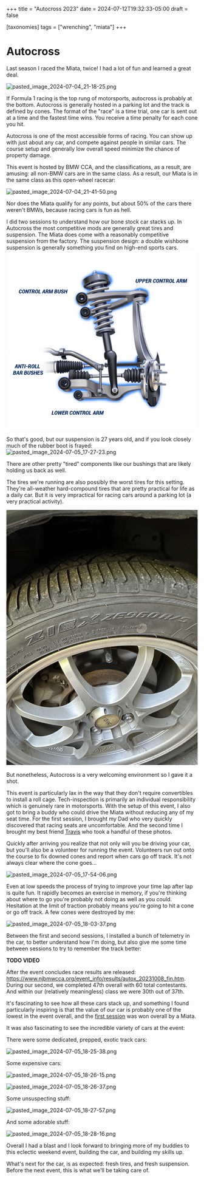 +++
title = "Autocross 2023"
date = 2024-07-12T19:32:33-05:00
draft = false

[taxonomies]
tags = ["wrenching", "miata"]
+++

# Autocross

Last season I raced the Miata, twice! I had a lot of fun and learned a great deal.

![pasted_image_2024-07-04_21-18-25.png](../imports/pasted_image_2024-07-04_21-18-25.png)

If Formula 1 racing is the top rung of motorsports, autocross is probably at the bottom. Autocross is generally hosted in a parking lot and the track is defined by cones. The format of the "race" is a time trial, one car is sent out at a time and the fastest time wins. You receive a time penalty for each cone you hit. 

Autocross is one of the most accessible forms of racing. You can show up with just about any car, and compete against people in similar cars. The course setup and generally low overall speed minimize the chance of property damage.

This event is hosted by BMW CCA, and the classifications, as a result, are amusing: all non-BMW cars are in the same class. As a result, our Miata is in the same class as this open-wheel racecar: 

![pasted_image_2024-07-04_21-41-50.png](../imports/pasted_image_2024-07-04_21-41-50.png)

Nor does the Miata qualify for any points, but about 50% of the cars there weren't BMWs, because racing cars is fun as hell.

I did two sessions to understand how our bone stock car stacks up. In Autocross the most competitive mods are generally great tires and suspension. The Miata does come with a reasonably competitive suspension from the factory. The suspension design: a double wishbone suspension is generally something you find on high-end sports cars. 
![pasted_image_2024-07-05_17-25-52.png](../imports/pasted_image_2024-07-05_17-25-52.png)

So that's good, but our suspension is 27 years old, and if you look closely much of the rubber boot is frayed:
 ![pasted_image_2024-07-05_17-27-23.png](../imports/pasted_image_2024-07-05_17-27-23.png)

There are other pretty "tired" components like our bushings that are likely holding us back as well. 

The tires we're running are also possibly the worst tires for this setting. They're all-weather hard-compound tires that are pretty practical for life as a daily car. But it is very impractical for racing cars around a parking lot (a very practical activity).

 ![pasted_image_2024-07-05_17-29-45.png](../imports/pasted_image_2024-07-05_17-29-45.png)

But nonetheless, Autocross is a very welcoming environment so I gave it a shot. 

This event is particularly lax in the way that they don't require convertibles to install a roll cage. Tech-inspection is primarily an individual responsibility which is genuinely rare in motorsports. With the setup of this event, I also got to bring a buddy who could drive the Miata without reducing any of my seat time. For the first session, I brought my Dad who very quickly discovered that racing seats are uncomfortable. And the second time I brought my best friend [Travis](https://www.instagram.com/portraitsbytrav/) who took a handful of these photos. 

Quickly after arriving you realize that not only will you be driving your car, but you'll also be a volunteer for running the event. Volunteers run out onto the course to fix downed cones and report when cars go off track. It's not always clear where the cone goes...

![pasted_image_2024-07-05_17-54-06.png](../imports/pasted_image_2024-07-05_17-54-06.png)

Even at low speeds the process of trying to improve your time lap after lap is quite fun. It rapidly becomes an exercise in memory, if you're thinking about where to go you're probably not doing as well as you could. Hesitation at the limit of traction probably means you're going to hit a cone or go off track. A few cones were destroyed by me: 

![pasted_image_2024-07-05_18-03-37.png](../imports/pasted_image_2024-07-05_18-03-37.png)

Between the first and second sessions, I installed a bunch of telemetry in the car, to better understand how I'm doing, but also give me some time between sessions to try to remember the track better:

**TODO VIDEO**

After the event concludes race results are released: https://www.njbmwcca.org/event_info/results/autox_20231008_fin.htm. During our second, we completed 47th overall with 60 total contestants. And within our (relatively meaningless) class we were 30th out of 37th.

It's fascinating to see how all these cars stack up, and something I found particularly inspiring is that the value of our car is probably one of the lowest in the event overall, and the [first session](https://www.njbmwcca.org/event_info/results/autox_20230917_fin.htm) was won overall by a Miata.

It was also fascinating to see the incredible variety of cars at the event:

There were some dedicated, prepped, exotic track cars: 

![pasted_image_2024-07-05_18-25-38.png](../imports/pasted_image_2024-07-05_18-25-38.png)

Some expensive cars:

![pasted_image_2024-07-05_18-26-15.png](../imports/pasted_image_2024-07-05_18-26-15.png)

![pasted_image_2024-07-05_18-26-37.png](../imports/pasted_image_2024-07-05_18-26-37.png)

Some unsuspecting stuff:

![pasted_image_2024-07-05_18-27-57.png](../imports/pasted_image_2024-07-05_18-27-57.png)

And some adorable stuff: 

![pasted_image_2024-07-05_18-28-16.png](../imports/pasted_image_2024-07-05_18-28-16.png)

Overall I had a blast and I look forward to bringing more of my buddies to this eclectic weekend event, building the car, and building my skills up.

What's next for the car, is as expected: fresh tires, and fresh suspension. Before the next event, this is what we'll be taking care of.
